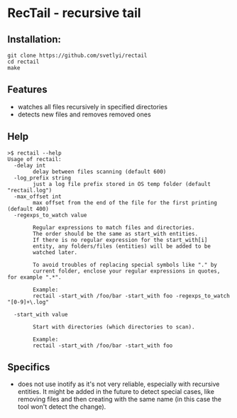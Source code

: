 # RecTail - recursive tail

## Installation:

```
git clone https://github.com/svetlyi/rectail
cd rectail
make
```
## Features

* watches all files recursively in specified directories
* detects new files and removes removed ones

## Help
```
>$ rectail --help
Usage of rectail:
  -delay int
    	delay between files scanning (default 600)
  -log_prefix string
    	just a log file prefix stored in OS temp folder (default "rectail.log")
  -max_offset int
    	max offset from the end of the file for the first printing (default 400)
  -regexps_to_watch value

    	Regular expressions to match files and directories.
    	The order should be the same as start_with entities.
    	If there is no regular expression for the start_with[i]
    	entity, any folders/files (entities) will be added to be
    	watched later.

    	To avoid troubles of replacing special symbols like "." by
    	current folder, enclose your regular expressions in quotes, for example ".*".

    	Example:
    	rectail -start_with /foo/bar -start_with foo -regexps_to_watch "[0-9]+\.log"

  -start_with value

    	Start with directories (which directories to scan).

    	Example:
    	rectail -start_with /foo/bar -start_with foo
```

## Specifics

* does not use inotify as it's not very reliable, especially with recursive entities. It might be 
added in the future to detect special cases, like removing files and then creating with 
the same name (in this case the tool won't detect the change).